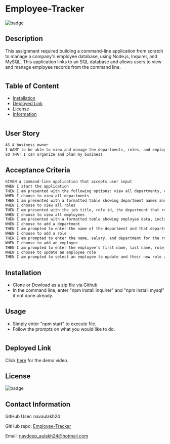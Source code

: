 # Employee-Tracker
![badge](https://img.shields.io/badge/license-MIT-orange)

## Description 
This assignment required building a command-line application from scratch to manage a company's employee database, using Node.js, Inquirer, and MySQL. This application links to an SQL database and allows users to view and manage employee records from the command line.
#

## Table of Content
* [Installation](#installation)
* [Deployed Link](#deployed-link)
* [License](#license)
* [Information](#information)
#

## User Story
```md
AS A business owner
I WANT to be able to view and manage the departments, roles, and employees in my company
SO THAT I can organize and plan my business
```

## Acceptance Criteria

```md
GIVEN a command-line application that accepts user input
WHEN I start the application
THEN I am presented with the following options: view all departments, view all roles, view all employees, add a department, add a role, add an employee, and update an employee role
WHEN I choose to view all departments
THEN I am presented with a formatted table showing department names and department ids
WHEN I choose to view all roles
THEN I am presented with the job title, role id, the department that role belongs to, and the salary for that role
WHEN I choose to view all employees
THEN I am presented with a formatted table showing employee data, including employee ids, first names, last names, job titles, departments, salaries, and managers that the employees report to
WHEN I choose to add a department
THEN I am prompted to enter the name of the department and that department is added to the database
WHEN I choose to add a role
THEN I am prompted to enter the name, salary, and department for the role and that role is added to the database
WHEN I choose to add an employee
THEN I am prompted to enter the employee’s first name, last name, role, and manager, and that employee is added to the database
WHEN I choose to update an employee role
THEN I am prompted to select an employee to update and their new role and this information is updated in the database 
```

## Installation
- Clone or Dowload as a zip file via Github
- In the command line, enter "npm install inquirer" and "npm install mysql" if not done already.

## Usage
- Simply enter "npm start" to execute file.
- Follow the prompts on what you would like to do.
#

## Deployed Link
Click [here](https://serene-sea-42618.herokuapp.com/) for the demo video.

## License 
![badge](https://img.shields.io/badge/license-MIT-orange) 

## Contact Information

GitHub User: navaulakh24

GitHub repo: [Employee-Tracker](https://github.com/navaulakh24/Employee-Tracker)

Email: navdeep_aulakh24@hotmail.com

